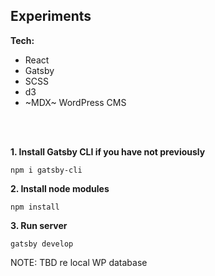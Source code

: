 ## Experiments

**Tech:**
- React
- Gatsby
- SCSS
- d3
- ~MDX~ WordPress CMS

<br/>
<br/>

**1. Install Gatsby CLI if you have not previously**
```
npm i gatsby-cli
```

**2. Install node modules**
```
npm install
```

**3. Run server**
```
gatsby develop
```


NOTE: TBD re local WP database
